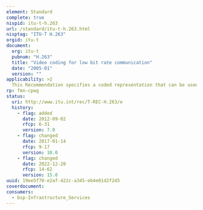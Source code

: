 ```yaml
---
element: Standard
complete: true
nispid: itu-t-h.263
url: /standard/itu-t-h.263.html
nisptag: "ITU-T H.263"
orgid: itu-t
document:
  org: itu-t
  pubnum: "H.263"
  title: "Video coding for low bit rate communication"
  date: "2005-01"
  version: ""
applicability: >2
  This Recommendation specifies a coded representation that can be used for compressing the moving picture component of audio-visual services at low bit rates. The basic configuration of the video source coding algorithm is based on ITU-T Rec. H.261. Eighteen negotiable coding options are included for improved performance and increased functionality. This Recommendation contains Version 2 of ITU-T Rec. H.263, which is fully compatible with the original Recommendation, adding only optional features to the original Version 1 content of the Recommendation.
rp: fmn-cpwg
status:
  uri: http://www.itu.int/rec/T-REC-H.263/e
  history: 
    - flag: added
      date: 2012-09-02
      rfcp: 6-31
      version: 7.0
    - flag: changed
      date: 2017-01-14
      rfcp: 9-17
      version: 10.0
    - flag: changed
      date: 2022-12-20
      rfcp: 14-62
      version: 15.0
uuid: 19ee5f70-e2af-422c-a345-eb4e01d2f245
coverdocument:
consumers:
  - bsp-Infrastructure_Services
---
```

